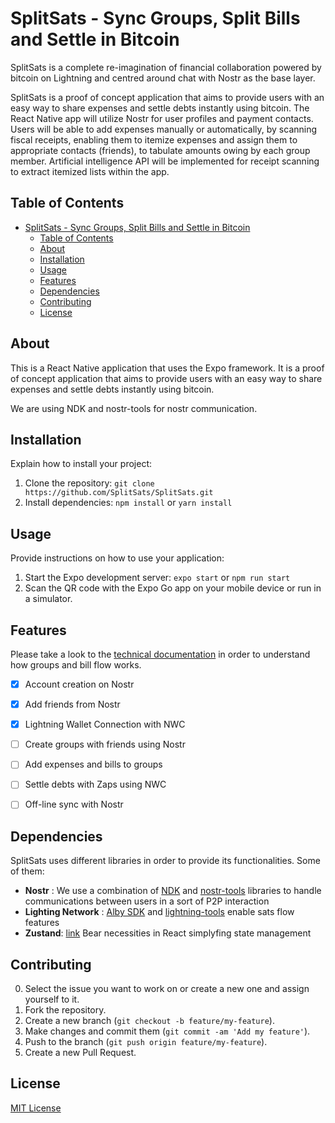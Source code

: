# SplitSats - Sync Groups, Split Bills and Settle in Bitcoin
SplitSats is a complete re-imagination of financial collaboration powered by bitcoin on Lightning and centred around chat with Nostr as the base layer.

SplitSats is a proof of concept application that aims to provide users with an easy way to share expenses and settle debts instantly using bitcoin. The React Native app will utilize Nostr for user profiles and payment contacts. Users will be able to add expenses manually or automatically, by scanning fiscal receipts, enabling them to itemize expenses and assign them to appropriate contacts (friends), to tabulate amounts owing by each group member. Artificial intelligence API will be implemented for receipt scanning to extract itemized lists within the app.


## Table of Contents

- [SplitSats - Sync Groups, Split Bills and Settle in Bitcoin](#splitsats---sync-groups-split-bills-and-settle-in-bitcoin)
  - [Table of Contents](#table-of-contents)
  - [About](#about)
  - [Installation](#installation)
  - [Usage](#usage)
  - [Features](#features)
  - [Dependencies](#dependencies)
  - [Contributing](#contributing)
  - [License](#license)

## About

This is a React Native application that uses the Expo framework. It is a proof of concept application that aims to provide users with an easy way to share expenses and settle debts instantly using bitcoin. 

We are using NDK and nostr-tools for nostr communication. 


## Installation

Explain how to install your project:

1. Clone the repository: `git clone https://github.com/SplitSats/SplitSats.git`
2. Install dependencies: `npm install` or `yarn install`

## Usage

Provide instructions on how to use your application:

1. Start the Expo development server: `expo start` or `npm run start`
2. Scan the QR code with the Expo Go app on your mobile device or run in a simulator.

## Features

Please take a look to the [technical documentation](doc/03_Technical_Specification.md) in order to understand how groups and bill flow works. 

 - [X] Account creation on Nostr
 - [X] Add friends from Nostr 
 - [X] Lightning Wallet Connection with NWC
 - [ ] Create groups with friends using Nostr
 - [ ] Add expenses and bills to groups
 - [ ] Settle debts with Zaps using NWC
 - [ ] Off-line sync with Nostr 


## Dependencies

SplitSats uses different libraries in order to provide its functionalities. Some of them: 

- **Nostr** : We use a combination of [NDK](https://github.com/nostr-dev-kit/ndk/tree/master/ndk) and [nostr-tools](https://github.com/nbd-wtf/nostr-tools) libraries to handle communications between users in a sort of P2P interaction 
- **Lighting Network** : [Alby SDK](https://github.com/getAlby/js-sdk) and [lightning-tools](https://github.com/getAlby/js-lightning-tools) enable sats flow features
- **Zustand**: [link](https://github.com/pmndrs/zustand) Bear necessities in React simplyfing state management 


## Contributing

0. Select the issue you want to work on or create a new one and assign yourself to it.
1. Fork the repository.
2. Create a new branch (`git checkout -b feature/my-feature`).
3. Make changes and commit them (`git commit -am 'Add my feature'`).
4. Push to the branch (`git push origin feature/my-feature`).
5. Create a new Pull Request.

## License

[MIT License](LICENSE)

